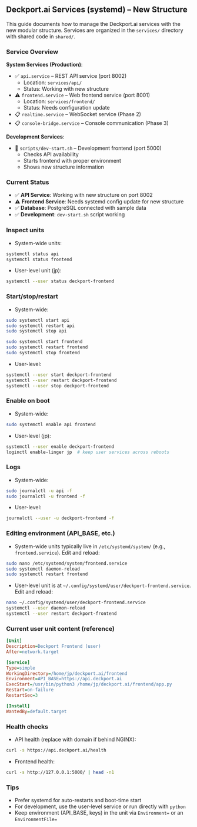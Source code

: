 ## Deckport.ai Services (systemd) – New Structure

This guide documents how to manage the Deckport.ai services with the new modular structure. Services are organized in the `services/` directory with shared code in `shared/`.

### Service Overview

**System Services (Production)**:
- ✅ `api.service` – REST API service (port 8002)
  - Location: `services/api/`
  - Status: Working with new structure
- ⚠️ `frontend.service` – Web frontend service (port 8001)  
  - Location: `services/frontend/`
  - Status: Needs configuration update
- 📋 `realtime.service` – WebSocket service (Phase 2)
- 📋 `console-bridge.service` – Console communication (Phase 3)

**Development Services**:
- 🔧 `scripts/dev-start.sh` – Development frontend (port 5000)
  - Checks API availability
  - Starts frontend with proper environment
  - Shows new structure information

### Current Status
- ✅ **API Service**: Working with new structure on port 8002
- ⚠️ **Frontend Service**: Needs systemd config update for new structure
- ✅ **Database**: PostgreSQL connected with sample data
- ✅ **Development**: `dev-start.sh` script working

### Inspect units

- System-wide units:
```bash
systemctl status api
systemctl status frontend
```

- User-level unit (jp):
```bash
systemctl --user status deckport-frontend
```

### Start/stop/restart

- System-wide:
```bash
sudo systemctl start api
sudo systemctl restart api
sudo systemctl stop api

sudo systemctl start frontend
sudo systemctl restart frontend
sudo systemctl stop frontend
```

- User-level:
```bash
systemctl --user start deckport-frontend
systemctl --user restart deckport-frontend
systemctl --user stop deckport-frontend
```

### Enable on boot

- System-wide:
```bash
sudo systemctl enable api frontend
```

- User-level (jp):
```bash
systemctl --user enable deckport-frontend
loginctl enable-linger jp  # keep user services across reboots
```

### Logs

- System-wide:
```bash
sudo journalctl -u api -f
sudo journalctl -u frontend -f
```

- User-level:
```bash
journalctl --user -u deckport-frontend -f
```

### Editing environment (API_BASE, etc.)

- System-wide units typically live in `/etc/systemd/system/` (e.g., `frontend.service`). Edit and reload:
```bash
sudo nano /etc/systemd/system/frontend.service
sudo systemctl daemon-reload
sudo systemctl restart frontend
```

- User-level unit is at `~/.config/systemd/user/deckport-frontend.service`. Edit and reload:
```bash
nano ~/.config/systemd/user/deckport-frontend.service
systemctl --user daemon-reload
systemctl --user restart deckport-frontend
```

### Current user unit content (reference)

```ini
[Unit]
Description=Deckport Frontend (user)
After=network.target

[Service]
Type=simple
WorkingDirectory=/home/jp/deckport.ai/frontend
Environment=API_BASE=https://api.deckport.ai
ExecStart=/usr/bin/python3 /home/jp/deckport.ai/frontend/app.py
Restart=on-failure
RestartSec=3

[Install]
WantedBy=default.target
```

### Health checks

- API health (replace with domain if behind NGINX):
```bash
curl -s https://api.deckport.ai/health
```

- Frontend health:
```bash
curl -s http://127.0.0.1:5000/ | head -n1
```

### Tips

- Prefer systemd for auto-restarts and boot-time start
- For development, use the user-level service or run directly with `python`
- Keep environment (API_BASE, keys) in the unit via `Environment=` or an `EnvironmentFile=`

